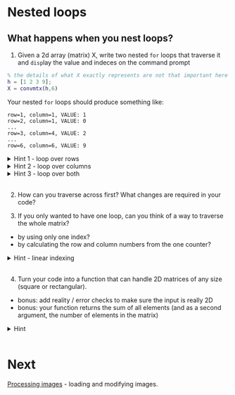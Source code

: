 # Nested loops

## What happens when you nest loops?

1. Given a 2d array (matrix) X, write two nested ``for`` loops that traverse it and ``disp``lay the value and indeces on the command prompt

```matlab
% the details of what X exactly represents are not that important here ;]
h = [1 2 3 9];
X = convmtx(h,6)
```

Your nested ``for`` loops should produce something like:

```
row=1, column=1, VALUE: 1
row=2, column=1, VALUE: 0
...
row=3, column=4, VALUE: 2
...
row=6, column=6, VALUE: 9
```

<details><summary>Hint 1 - loop over rows</summary><p>

Step one is to think about how to loop over one dimension of this table... row 1, 2, ..

- How big is ``X``? Hard-code the number of rows

<pre>
<code>
% how big is X?
size(X) % 6 by 6

for iRow = 1:6
   X(iRow, :)  % this picks each row in turn
end

% but better not to hard-code the number 6
nRows = size(X,1);
for iRow = 1:nRows
   X(iRow, :)  % this picks each row in turn
end
</code>
</pre>

</p></details>

<details><summary>Hint 2 - loop over columns</summary><p>

Step two... the natural step is to try out the other way... we now need to put the index in the 2nd position!

<pre>
<code>
nRows = size(X,1);
nColumns = size(X,2);

for iColumn = 1:nColumns
   X(:, iColumn)  % this picks each COLUMN in turn
end
</code>
</pre>


</p></details>

<details><summary>Hint 3 - loop over both</summary><p>

Now, let's put those two things together. Read through the comments in the code and make sure you understand exactly what's happening. Draw a diagram of the matrix / table and indicate in which way the code steps through...

<pre>
<code>
nRows = size(X,1);
nColumns = size(X,2);

% each time we go to a new row...
% we want then go through each column
for iRow = 1:nRows
    % loop over rows (this loop runs 6 times)
    % and each time we go to a new row (including the first)
    % step through each column... that ends up being a single element
    for iColumn = 1:nColumns
        % this loop runs 6 times for each row
        % so 6 x 6 times... 36
        X(iRow, iColumn)  % need to say which ROW and COLUMN
    end
end
</code>
</pre>

</p></details><br>

2. How can you traverse across first? What changes are required in your code?

3. If you only wanted to have one loop, can you think of a way to traverse the whole matrix?
  - by using only one index?
  - by calculating the row and column numbers from the one counter?

<details><summary>Hint - linear indexing</summary><p>

Look up / google <emph>linear indexing</emph> and remind yourself how that can be used to "address" a particular element in the table/matrix.

</p></details><br>

4. Turn your code into a function that can handle 2D matrices of any size (square or rectangular).
  - bonus: add reality / error checks to make sure the input is really 2D
  - bonus: your function returns the sum of all elements (and as a second argument, the number of elements in the matrix)
<details><summary>Hint </summary><p>

Use <code>if/else</code> to check the number of dimensions; the command <code>ndims()</code> will help.

</p></details><br>

# Next

[Processing images](10-imageProcessing.md) - loading and modifying images.

